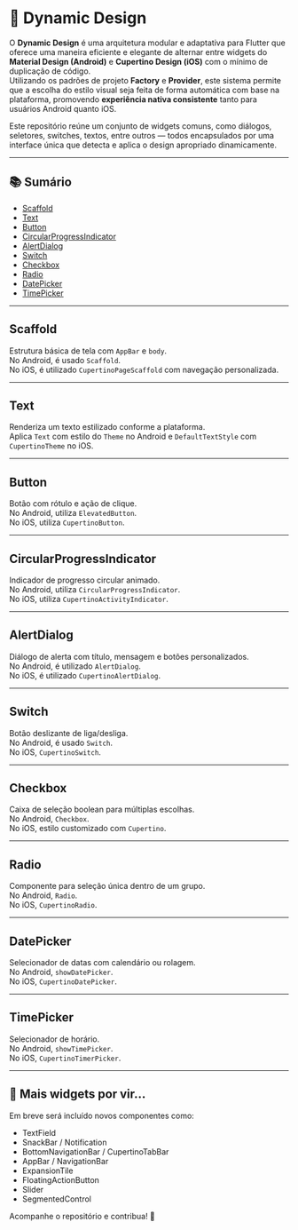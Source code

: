 # 🌟 Dynamic Design

O **Dynamic Design** é uma arquitetura modular e adaptativa para Flutter que oferece uma maneira eficiente e elegante de alternar entre widgets do **Material Design (Android)** e **Cupertino Design (iOS)** com o mínimo de duplicação de código.  
Utilizando os padrões de projeto **Factory** e **Provider**, este sistema permite que a escolha do estilo visual seja feita de forma automática com base na plataforma, promovendo **experiência nativa consistente** tanto para usuários Android quanto iOS.

Este repositório reúne um conjunto de widgets comuns, como diálogos, seletores, switches, textos, entre outros — todos encapsulados por uma interface única que detecta e aplica o design apropriado dinamicamente.

---

## 📚 Sumário

- [Scaffold](#scaffold)
- [Text](#text)
- [Button](#button)
- [CircularProgressIndicator](#circularprogressindicator)
- [AlertDialog](#alertdialog)
- [Switch](#switch)
- [Checkbox](#checkbox)
- [Radio](#radio)
- [DatePicker](#datepicker)
- [TimePicker](#timepicker)

---

## Scaffold

Estrutura básica de tela com `AppBar` e `body`.  
No Android, é usado `Scaffold`.  
No iOS, é utilizado `CupertinoPageScaffold` com navegação personalizada.

---

## Text

Renderiza um texto estilizado conforme a plataforma.  
Aplica `Text` com estilo do `Theme` no Android e `DefaultTextStyle` com `CupertinoTheme` no iOS.

---

## Button

Botão com rótulo e ação de clique.  
No Android, utiliza `ElevatedButton`.  
No iOS, utiliza `CupertinoButton`.

---

## CircularProgressIndicator

Indicador de progresso circular animado.  
No Android, utiliza `CircularProgressIndicator`.  
No iOS, utiliza `CupertinoActivityIndicator`.

---

## AlertDialog

Diálogo de alerta com título, mensagem e botões personalizados.  
No Android, é utilizado `AlertDialog`.  
No iOS, é utilizado `CupertinoAlertDialog`.

---

## Switch

Botão deslizante de liga/desliga.  
No Android, é usado `Switch`.  
No iOS, `CupertinoSwitch`.

---

## Checkbox

Caixa de seleção boolean para múltiplas escolhas.  
No Android, `Checkbox`.  
No iOS, estilo customizado com `Cupertino`.

---

## Radio

Componente para seleção única dentro de um grupo.  
No Android, `Radio`.  
No iOS, `CupertinoRadio`.

---

## DatePicker

Selecionador de datas com calendário ou rolagem.  
No Android, `showDatePicker`.  
No iOS, `CupertinoDatePicker`.

---

## TimePicker

Selecionador de horário.  
No Android, `showTimePicker`.  
No iOS, `CupertinoTimerPicker`.

---

## 🔮 Mais widgets por vir...

Em breve será incluído novos componentes como:

- TextField
- SnackBar / Notification
- BottomNavigationBar / CupertinoTabBar
- AppBar / NavigationBar
- ExpansionTile
- FloatingActionButton
- Slider
- SegmentedControl

Acompanhe o repositório e contribua! 🚀
